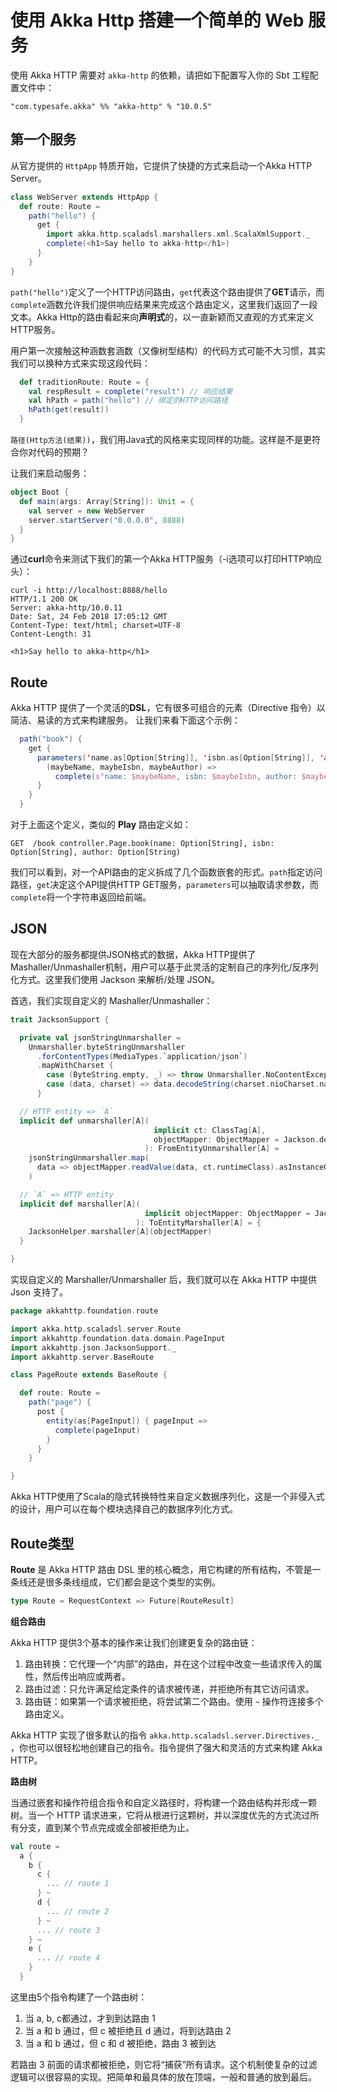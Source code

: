 # 使用 Akka Http 搭建一个简单的 Web 服务

使用 Akka HTTP 需要对 `akka-http` 的依赖，请把如下配置写入你的 Sbt 工程配置文件中：

```
"com.typesafe.akka" %% "akka-http" % "10.0.5" 
```

## 第一个服务

从官方提供的 `HttpApp` 特质开始，它提供了快捷的方式来启动一个Akka HTTP Server。

```scala
class WebServer extends HttpApp {
  def route: Route =
    path("hello") {
      get {
        import akka.http.scaladsl.marshallers.xml.ScalaXmlSupport._
        complete(<h1>Say hello to akka-http</h1>)
      }
    }
}
```

`path("hello")`定义了一个HTTP访问路由，`get`代表这个路由提供了**GET**请示，而`complete`涵数允许我们提供响应结果来完成这个路由定义，这里我们返回了一段文本。Akka Http的路由看起来向**声明式**的，以一直新颖而又直观的方式来定义HTTP服务。

用户第一次接触这种涵数套涵数（又像树型结构）的代码方式可能不大习惯，其实我们可以换种方式来实现这段代码：

```scala
  def traditionRoute: Route = {
    val respResult = complete("result") // 响应结果
    val hPath = path("hello") // 绑定的HTTP访问路径
    hPath(get(result)) 
  }
```

`路径(Http方法(结果))`，我们用Java式的风格来实现同样的功能。这样是不是更符合你对代码的预期？

让我们来启动服务：

```scala
object Boot {
  def main(args: Array[String]): Unit = {
    val server = new WebServer
    server.startServer("0.0.0.0", 8888)
  }
}
```

通过**curl**命令来测试下我们的第一个Akka HTTP服务（-i选项可以打印HTTP响应头）：

```
curl -i http://localhost:8888/hello
HTTP/1.1 200 OK
Server: akka-http/10.0.11
Date: Sat, 24 Feb 2018 17:05:12 GMT
Content-Type: text/html; charset=UTF-8
Content-Length: 31

<h1>Say hello to akka-http</h1>
```

## Route

Akka HTTP 提供了一个灵活的**DSL**，它有很多可组合的元素（Directive 指令）以简洁、易读的方式来构建服务。
让我们来看下面这个示例：

```scala
  path("book") {
    get {
      parameters('name.as[Option[String]], 'isbn.as[Option[String]], 'author.as[Option[String]]) {
        (maybeName, maybeIsbn, maybeAuthor) =>
          complete(s"name: $maybeName, isbn: $maybeIsbn, author: $maybeAuthor")
      }
    }
  }
```

对于上面这个定义，类似的 **Play** 路由定义如：

```
GET  /book controller.Page.book(name: Option[String], isbn: Option[String], author: Option[String)
```

我们可以看到，对一个API路由的定义拆成了几个函数嵌套的形式。`path`指定访问路径，`get`决定这个API提供HTTP GET服务，`parameters`可以抽取请求参数，而`complete`将一个字符串返回给前端。

## JSON

现在大部分的服务都提供JSON格式的数据，Akka HTTP提供了 Mashaller/Unmashaller机制，用户可以基于此灵活的定制自己的序列化/反序列化方式。这里我们使用 Jackson 来解析/处理 JSON。

首选，我们实现自定义的 Mashaller/Unmashaller：

```scala
trait JacksonSupport {

  private val jsonStringUnmarshaller =
    Unmarshaller.byteStringUnmarshaller
      .forContentTypes(MediaTypes.`application/json`)
      .mapWithCharset {
        case (ByteString.empty, _) => throw Unmarshaller.NoContentException
        case (data, charset) => data.decodeString(charset.nioCharset.name)
      }

  // HTTP entity => `A`
  implicit def unmarshaller[A](
                                implicit ct: ClassTag[A],
                                objectMapper: ObjectMapper = Jackson.defaultObjectMapper
                              ): FromEntityUnmarshaller[A] =
    jsonStringUnmarshaller.map(
      data => objectMapper.readValue(data, ct.runtimeClass).asInstanceOf[A]
    )

  // `A` => HTTP entity
  implicit def marshaller[A](
                              implicit objectMapper: ObjectMapper = Jackson.defaultObjectMapper
                            ): ToEntityMarshaller[A] = {
    JacksonHelper.marshaller[A](objectMapper)
  }

}
```

实现自定义的 Marshaller/Unmarshaller 后，我们就可以在 Akka HTTP 中提供 Json 支持了。

```scala
package akkahttp.foundation.route

import akka.http.scaladsl.server.Route
import akkahttp.foundation.data.domain.PageInput
import akkahttp.json.JacksonSupport._
import akkahttp.server.BaseRoute

class PageRoute extends BaseRoute {

  def route: Route =
    path("page") {
      post {
        entity(as[PageInput]) { pageInput =>
          complete(pageInput)
        }
      }
    }

}
```

Akka HTTP使用了Scala的隐式转换特性来自定义数据序列化，这是一个非侵入式的设计，用户可以在每个模块选择自己的数据序列化方式。

## Route类型

**Route** 是 Akka HTTP 路由 DSL 里的核心概念，用它构建的所有结构，不管是一条线还是很多条线组成，它们都会是这个类型的实例。

```scala
type Route = RequestContext => Future[RouteResult]
```

**组合路由**

Akka HTTP 提供3个基本的操作来让我们创建更复杂的路由链：

1. 路由转换：它代理一个“内部”的路由，并在这个过程中改变一些请求传入的属性，然后传出响应或两者。
2. 路由过滤：只允许满足给定条件的请求被传递，并拒绝所有其它访问请求。
3. 路由链：如果第一个请求被拒绝，将尝试第二个路由。使用 `~` 操作符连接多个路由定义。

Akka HTTP 实现了很多默认的指令 `akka.http.scaladsl.server.Directives._` ，你也可以很轻松地创建自己的指令。指令提供了强大和灵活的方式来构建 Akka HTTP。

**路由树**

当通过嵌套和操作符组合指令和自定义路径时，将构建一个路由结构并形成一颗树。当一个 HTTP 请求进来，它将从根进行这颗树，并以深度优先的方式流过所有分支，直到某个节点完成或全部被拒绝为止。

```scala
val route =
  a {
    b {
      c {
        ... // route 1
      } ~
      d {
        ... // route 2
      } ~
      ... // route 3
    } ~
    e {
      ... // route 4
    }
  }
```

这里由5个指令构建了一个路由树：

1. 当 a, b, c都通过，才到到达路由 1
2. 当 a 和 b 通过，但 c 被拒绝且 d 通过，将到达路由 2
3. 当 a 和 b 通过，但 c 和 d 被拒绝，路由 3 被到达

若路由 3 前面的请求都被拒绝，则它将“捕获”所有请求。这个机制使复杂的过滤逻辑可以很容易的实现。把简单和最具体的放在顶端，一般和普通的放到最后。
